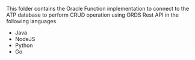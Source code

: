 This folder contains the Oracle Function implementation to connect to the ATP database to perform CRUD operation using ORDS Rest API in the following languages
- Java
- NodeJS
- Python
- Go
